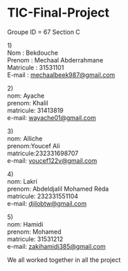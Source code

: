 # TIC-Final-Project
Groupe ID = 67
Section C

1)\
Nom : Bekdouche \
Prenom : Mechaal Abderrahmane\
Matricule : 31531101\
E-mail : mechaalbeek987@gmail.com

2)\
nom: Ayache\
prenom: Khalil\
matricule: 31413819\
e-mail: wayache01@gmail.com

3)\
nom: Alliche\
prenom:Youcef Ali\
matricule:232331698707\
e-mail: youcef122v@gmail.com

4)\
nom: Lakri\
prenom: Abdeldjalil Mohamed Réda\
matricule: 232331551104\
e-mail: djilobtw@gmail.com

5)\
nom: Hamidi\
prenom: Mohamed \
matricule: 31531212\
e-mail: zakihamidi385@gmail.com

We all worked together in all the project
